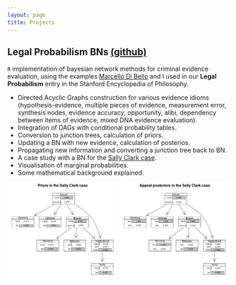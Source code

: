 ```yaml
---
layout: page
title: Projects
---
```


##  Legal Probabilism BNs [(github)](https://rfl-urbaniak.github.io/LegalProbabilismBNs/)


`R` implementation of bayesian network methods for criminal evidence evaluation, using the examples  [Marcello Di Bello](https://www.marcellodibello.com/) and I used in our **Legal Probabilism** entry in the Stanford Encyclopedia of Philosophy.

- Directed Acyclic Graphs construction for various evidence idioms (hypothesis-evidence, multiple pieces of evidence, measurement error, synthesis nodes, evidence accuracy, opportunity, alibi, dependency between items of evidence, mixed DNA evidence evaluation).
- Integration of DAGs with conditional probability tables.
- Conversion to junction trees, calculation of priors.
- Updating a BN with new evidence, calculation of posterios.
- Propagating new information and converting a junction tree back to BN.
- A case study with a BN for the [Sally Clark case](https://en.wikipedia.org/wiki/Sally_Clark).
- Visualisation of marginal probabilities.
- Some mathematical background explained.


<p float="left">
  <img src="../images/SCpriors.jpeg" width="250" />
  <img src="../images/SCposterior.jpeg" width="250" />
</p>
